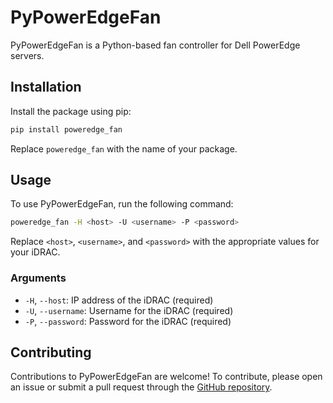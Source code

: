 # PyPowerEdgeFan

PyPowerEdgeFan is a Python-based fan controller for Dell PowerEdge servers.

## Installation

Install the package using pip:

```bash
pip install poweredge_fan
```

Replace `poweredge_fan` with the name of your package.

## Usage

To use PyPowerEdgeFan, run the following command:

```bash
poweredge_fan -H <host> -U <username> -P <password>
```

Replace `<host>`, `<username>`, and `<password>` with the appropriate values for your iDRAC.

### Arguments

- `-H`, `--host`: IP address of the iDRAC (required)
- `-U`, `--username`: Username for the iDRAC (required)
- `-P`, `--password`: Password for the iDRAC (required)

## Contributing

Contributions to PyPowerEdgeFan are welcome! To contribute, please open an issue or submit a pull request through the [GitHub repository](https://github.com/valkjsaaa/PyPowerEdgeFan).